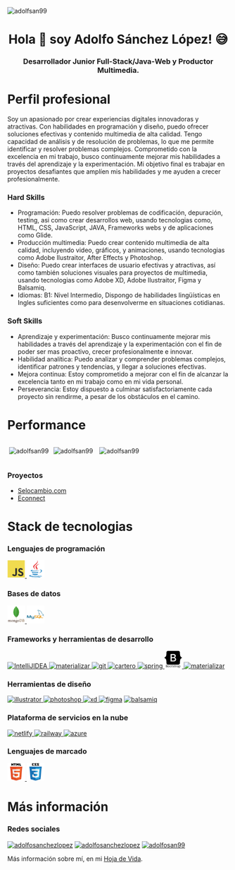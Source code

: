 <img src="https://komarev.com/ghpvc/?username=adolfsan99&label=Profile%20views&color=0e75b6&style=flat" alt="adolfsan99" /> </p>
<h1 align="center">Hola 👋 soy Adolfo Sánchez López! 😅 </h1>
<h3 align="center">Desarrollador Junior Full-Stack/Java-Web y Productor Multimedia.</h3><p align="left"> 

# Perfil profesional
Soy un apasionado por crear experiencias digitales innovadoras y atractivas. Con habilidades en programación y diseño, puedo ofrecer soluciones efectivas y contenido multimedia de alta calidad. Tengo capacidad de análisis y de resolución de problemas, lo que me permite identificar y resolver problemas complejos. Comprometido con la excelencia en mi trabajo, busco continuamente mejorar mis habilidades a través del aprendizaje y la experimentación. Mi objetivo final es trabajar en proyectos desafiantes que amplíen mis habilidades y me ayuden a crecer profesionalmente.

### Hard Skills
* Programación: Puedo resolver problemas de codificación, depuración, testing, asi como crear desarrollos web, usando tecnologias como, HTML, CSS, JavaScript, JAVA, Frameworks webs y de aplicaciones como Glide.
* Producción multimedia: Puedo crear contenido multimedia de alta calidad, incluyendo video, gráficos, y animaciones, usando tecnologias como Adobe Ilustraitor, After Effects y Photoshop.
* Diseño: Puedo crear interfaces de usuario efectivas y atractivas, así como también soluciones visuales para proyectos de multimedia, usando tecnologias como Adobe XD, Adobe Ilustraitor, Figma y Balsamiq.
* Idiomas: B1: Nivel Intermedio, Dispongo de habilidades lingüísticas en Ingles suficientes como para desenvolverme en situaciones cotidianas.

### Soft Skills
* Aprendizaje y experimentación: Busco continuamente mejorar mis habilidades a través del aprendizaje y la experimentación con el fin de poder ser mas proactivo, crecer profesionalmente e innovar.
* Habilidad analítica: Puedo analizar y comprender problemas complejos, identificar patrones y tendencias, y llegar a soluciones efectivas.
* Mejora continua: Estoy comprometido a mejorar con el fin de alcanzar la excelencia tanto en mi trabajo como en mi vida personal.
* Perseverancia: Estoy dispuesto a culminar satisfactoriamente cada proyecto sin rendirme, a pesar de los obstáculos en el camino.
  
# Performance
<p style="display:inline-block; width: 20%;">
        &nbsp;<img src="https://github-readme-stats.vercel.app/api?username=adolfsan99&show_icons=true&locale=en" alt="adolfsan99" />
      </p>
      
<p style="display:inline-block; width: 20%;">
        <img  src="https://github-readme-streak-stats.herokuapp.com/?user=adolfsan99&" alt="adolfsan99" />
      </p>
      
 <p style="display:inline-block; width: 20%;">
        <img  src="https://github-readme-stats.vercel.app/api/top-langs?username=adolfsan99&show_icons=true&locale=en&layout=compact" alt="adolfsan99" />
      </p>
      
### Proyectos
* <a href="https://selocambio.netlify.app/">Selocambio.com</a>
* <a href="https://adolfsan99.github.io/econnect/index.html">Econnect</a>



# Stack de tecnologias

### Lenguajes de programación
<a href="https://developer.mozilla.org/en-US/docs/Web/JavaScript"
        target="_blank" rel="noreferrer"> <img
        src="https://raw.githubusercontent.com/devicons/devicon/master/icons/javascript/javascript-original.svg"
        alt="javascript" width="40" height="40" /> </a> 
       <a href="https://www.java.com" target="_blank" rel="noreferrer"> <img
        src="https://raw.githubusercontent.com/devicons/devicon/master/icons/java/java-original.svg" alt="java"
        width="40" height="40" /> </a> 
       
### Bases de datos
<a href="https://www.mongodb.com/" target="_blank"
       rel="noreferrer"> <img
       src="https://raw.githubusercontent.com/devicons/devicon/master/icons/mongodb/mongodb-original-wordmark.svg"
       alt="mongodb" width="40" height="40" /> </a><a href="https://www.mysql.com/" target="_blank"
       rel="noreferrer"> <img
       src="https://raw.githubusercontent.com/devicons/devicon/master/icons/mysql/mysql-original-wordmark.svg"
       alt="mysql" width="40" height="40" /> </a>
       
### Frameworks y herramientas de desarrollo
<a href="https://www.jetbrains.com/idea/" target="_blank"
       rel="noreferrer"> <img src="https://upload.wikimedia.org/wikipedia/commons/9/9c/IntelliJ_IDEA_Icon.svg"
       alt="IntelliJIDEA" width="40" height="40" /> </a>
<a href="https://code.visualstudio.com/" target="_blank"
       rel="noreferrer"> <img src="https://upload.wikimedia.org/wikipedia/commons/9/9a/Visual_Studio_Code_1.35_icon.svg"
       alt="materializar" width="40" height="40" /> </a>
<a
       href="https://git-scm.com/" target="_blank" rel="noreferrer"> <img
       src="https://www.vectorlogo.zone/logos/git-scm/git-scm-icon.svg" alt="git" width="40" height="40" /> </a><a href="https://postman.com" target="_blank"
       rel="noreferrer"> <img src="https://www.vectorlogo.zone/logos/getpostman/getpostman-icon.svg" alt="cartero"
       width="40" height="40" /> </a>
<a href="https://spring.io/" target="_blank" rel="noreferrer"> <img
        src="https://www.vectorlogo.zone/logos/springio/springio-icon.svg" alt="spring" width="40" height="40" />
</a><a href="https://getbootstrap.com" target="_blank" rel="noreferrer"> <img
        src="https://raw.githubusercontent.com/devicons/devicon/master/icons/bootstrap/bootstrap-plain-wordmark.svg"
        alt="bootstrap" width="40" height="40" /> </a><a href="https://materializecss.com/" target="_blank"
       rel="noreferrer"> <img
       src="https://raw.githubusercontent.com/prplx/svg-logos/5585531d45d294869c4eaab4d7cf2e9c167710a9/svg/materialize.svg"
       alt="materializar" width="40" height="40" /> </a>

### Herramientas de diseño
<a href="https://www.adobe.com/in/products/illustrator.html" target="_blank" rel="noreferrer"> <img src="https://upload.wikimedia.org/wikipedia/commons/f/fb/Adobe_Illustrator_CC_icon.svg" alt="illustrator" width="40" height="40" /> </a> <a href="https://www.photoshop.com/en" target="_blank" rel="noreferrer"> <img src="https://upload.wikimedia.org/wikipedia/commons/a/af/Adobe_Photoshop_CC_icon.svg" alt="photoshop" width="40" height="40" /> </a> <a href="https://www.adobe.com/products/xd.html" target="_blank" rel="noreferrer"> <img src="https://upload.wikimedia.org/wikipedia/commons/c/c2/Adobe_XD_CC_icon.svg" alt="xd" width="40" height="40" /> 
</a> <a href="https://www.figma.com/" target="_blank" rel="noreferrer"> <img src="https://www.vectorlogo.zone/logos/figma/figma-icon.svg" alt="figma" width="40" height="40" /></a> <a href="https://balsamiq.com/" target="_blank" rel="noreferrer"> <img src="https://balsamiq.com/assets/company/brandassets/smileyface-transparent-1080x1080.png" alt="balsamiq" width="40" height="40" /></a> 


### Plataforma de servicios en la nube
<a href="https://www.netlify.com/" target="_blank" rel="noreferrer"> <img
        src="https://www.vectorlogo.zone/logos/netlify/netlify-icon.svg" alt="netlify" width="40"
        height="40" /> </a> 
<a href="https://railway.app/" target="_blank" rel="noreferrer"> <img
        src="https://railway.app/brand/logo-light.svg" alt="railway" width="40"
        height="40" /> </a> 
<a href="https://azure.microsoft.com/en-in/" target="_blank" rel="noreferrer"> <img
        src="https://www.vectorlogo.zone/logos/microsoft_azure/microsoft_azure-icon.svg" alt="azure" width="40"
        height="40" /> </a>  

### Lenguajes de marcado
<a
       href="https://www.w3.org/html/" target="_blank" rel="noreferrer"> <img
       src="https://raw.githubusercontent.com/devicons/devicon/master/icons/html5/html5-original-wordmark.svg"
       alt="html5" width="40" height="40" /> </A> 
<a href="https://www.w3schools.com/css/" target="_blank"
       rel="noreferrer"> <img
       src="https://raw.githubusercontent.com/devicons/devicon/master/icons/css3/css3-original-wordmark.svg"
       alt="css3" width="40" height="40" /> </a> 

# Más información

### Redes sociales
<p align="left"><a href="https://linkedin.com/in/adolfosanchezlopez" target="blank"><img align="center" src="https://raw.githubusercontent.com/rahuldkjain/github-profile-readme-generator/master/src/images/icons/Social/linked-in-alt.svg" alt="adolfosanchezlopez" height="30" width="40" /></a>
<a href="https://www.behance.net/adolfosanchezlopez" target="blank"><img align="center" src="https://raw.githubusercontent.com/rahuldkjain/github-profile-readme-generator/master/src/images/icons/Social/behance.svg" alt="adolfosanchezlopez" height="30" width="40" /></a>
<a href="https://www.hackerrank.com/adolfosan99" target="blank"><img align="center" src="https://raw.githubusercontent.com/rahuldkjain/github-profile-readme-generator/master/src/images/icons/Social/hackerrank.svg" alt="adolfosan99" height="30" width="40" /></a></p>

Más información sobre mí, en mi <a href="https://adolfsan99.github.io/sanchprod/assets/pt/docs/AS2023-Hoja-de-vida.pdf">Hoja de Vida</a>.
